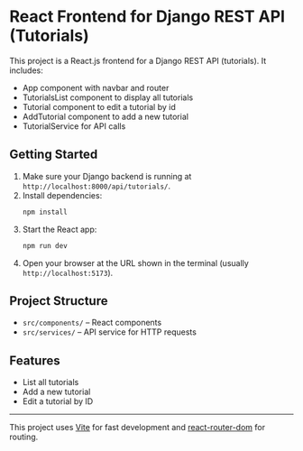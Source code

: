 # React Frontend for Django REST API (Tutorials)

This project is a React.js frontend for a Django REST API (tutorials). It includes:
- App component with navbar and router
- TutorialsList component to display all tutorials
- Tutorial component to edit a tutorial by id
- AddTutorial component to add a new tutorial
- TutorialService for API calls

## Getting Started

1. Make sure your Django backend is running at `http://localhost:8000/api/tutorials/`.
2. Install dependencies:
   ```powershell
   npm install
   ```
3. Start the React app:
   ```powershell
   npm run dev
   ```
4. Open your browser at the URL shown in the terminal (usually `http://localhost:5173`).

## Project Structure
- `src/components/` – React components
- `src/services/` – API service for HTTP requests

## Features
- List all tutorials
- Add a new tutorial
- Edit a tutorial by ID

---

This project uses [Vite](https://vitejs.dev/) for fast development and [react-router-dom](https://reactrouter.com/) for routing.

